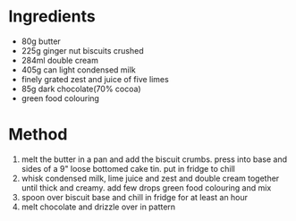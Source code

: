 # Ingredients

-   80g butter
-   225g ginger nut biscuits crushed
-   284ml double cream
-   405g can light condensed milk
-   finely grated zest and juice of five limes
-   85g dark chocolate(70% cocoa)
-   green food colouring

# Method

1.  melt the butter in a pan and add the biscuit crumbs. press into base and sides of a 9" loose bottomed cake tin. put in fridge to chill
2.  whisk condensed milk, lime juice and zest and double cream together until thick and creamy. add few drops green food colouring and mix
3.  spoon over biscuit base and chill in fridge for at least an hour
4.  melt chocolate and drizzle over in pattern

